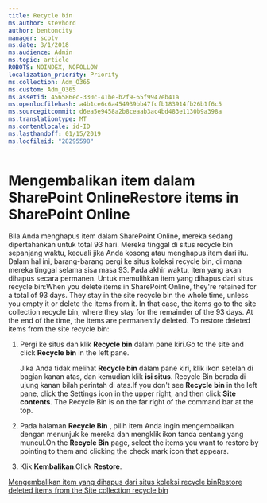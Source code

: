 ```yaml
---
title: Recycle bin
ms.author: stevhord
author: bentoncity
manager: scotv
ms.date: 3/1/2018
ms.audience: Admin
ms.topic: article
ROBOTS: NOINDEX, NOFOLLOW
localization_priority: Priority
ms.collection: Adm_O365
ms.custom: Adm_O365
ms.assetid: 456586ec-330c-41be-b2f9-65f9947eb41a
ms.openlocfilehash: a4b1ce6c6a454939bb47fcfb183914fb26b1f6c5
ms.sourcegitcommit: d6ea5e9458a2b8ceaab3ac4bd483e1130b9a398a
ms.translationtype: MT
ms.contentlocale: id-ID
ms.lasthandoff: 01/15/2019
ms.locfileid: "28295598"
---
```

# <a name="restore-items-in-sharepoint-online"></a><span data-ttu-id="4e991-102">Mengembalikan item dalam SharePoint Online</span><span class="sxs-lookup"><span data-stu-id="4e991-102">Restore items in SharePoint Online</span></span>

<span data-ttu-id="4e991-p101">Bila Anda menghapus item dalam SharePoint Online, mereka sedang dipertahankan untuk total 93 hari. Mereka tinggal di situs recycle bin sepanjang waktu, kecuali jika Anda kosong atau menghapus item dari itu. Dalam hal ini, barang-barang pergi ke situs koleksi recycle bin, di mana mereka tinggal selama sisa masa 93. Pada akhir waktu, item yang akan dihapus secara permanen. Untuk memulihkan item yang dihapus dari situs recycle bin:</span><span class="sxs-lookup"><span data-stu-id="4e991-p101">When you delete items in SharePoint Online, they're retained for a total of 93 days. They stay in the site recycle bin the whole time, unless you empty it or delete the items from it. In that case, the items go to the site collection recycle bin, where they stay for the remainder of the 93 days. At the end of the time, the items are permanently deleted. To restore deleted items from the site recycle bin:</span></span>
  
1. <span data-ttu-id="4e991-108">Pergi ke situs dan klik **Recycle bin** dalam pane kiri.</span><span class="sxs-lookup"><span data-stu-id="4e991-108">Go to the site and click **Recycle bin** in the left pane.</span></span> 
    
    <span data-ttu-id="4e991-p102">Jika Anda tidak melihat **Recycle bin** dalam pane kiri, klik ikon setelan di bagian kanan atas, dan kemudian klik **isi situs**. Recycle Bin berada di ujung kanan bilah perintah di atas.</span><span class="sxs-lookup"><span data-stu-id="4e991-p102">If you don't see **Recycle bin** in the left pane, click the Settings icon in the upper right, and then click **Site contents**. The Recycle Bin is on the far right of the command bar at the top.</span></span>
    
2. <span data-ttu-id="4e991-111">Pada halaman **Recycle Bin** , pilih item Anda ingin mengembalikan dengan menunjuk ke mereka dan mengklik ikon tanda centang yang muncul.</span><span class="sxs-lookup"><span data-stu-id="4e991-111">On the **Recycle Bin** page, select the items you want to restore by pointing to them and clicking the check mark icon that appears.</span></span> 
    
3. <span data-ttu-id="4e991-112">Klik **Kembalikan**.</span><span class="sxs-lookup"><span data-stu-id="4e991-112">Click **Restore**.</span></span>
    
[<span data-ttu-id="4e991-113">Mengembalikan item yang dihapus dari situs koleksi recycle bin</span><span class="sxs-lookup"><span data-stu-id="4e991-113">Restore deleted items from the Site collection recycle bin</span></span>](https://go.microsoft.com/fwlink/?linkid=866439)
  


